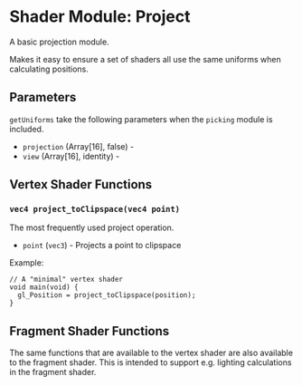 # Shader Module: Project

A basic projection module.

Makes it easy to ensure a set of shaders all use the same uniforms when
calculating positions.

## Parameters

`getUniforms` take the following parameters when the `picking` module is
included.

- `projection` (Array[16], false) -
- `view` (Array[16], identity) -

## Vertex Shader Functions

### `vec4 project_toClipspace(vec4 point)`

The most frequently used project operation.

- `point` (`vec3`) - Projects a point to clipspace

Example:

```
// A "minimal" vertex shader
void main(void) {
  gl_Position = project_toClipspace(position);
}
```

## Fragment Shader Functions

The same functions that are available to the vertex shader are also available
to the fragment shader. This is intended to support e.g. lighting calculations
in the fragment shader.
